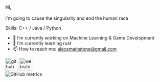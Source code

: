 #### Hi,
I'm going to cause the singularity and end the human race

Skills: C++ / Java / Python

- 🔭 I’m currently working on Machine Learning & Game Development 
- 🌱 I’m currently learning rust 
- 📫 How to reach me: alecsmainstone@gmail.com 


[<img src='https://cdn.jsdelivr.net/npm/simple-icons@3.0.1/icons/github.svg' alt='github' height='40'>](https://github.com/AlexMainstone)  [<img src='https://cdn.jsdelivr.net/npm/simple-icons@3.0.1/icons/icloud.svg' alt='website' height='40'>](www.alexmainstone.com)  
![GitHub metrics](https://metrics.lecoq.io/AlexMainstone)  
